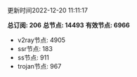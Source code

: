 更新时间2022-12-20 11:11:17

**总订阅: 206**
**总节点: 14493**
**有效节点: 6966**
- v2ray节点: 4905
- ssr节点: 183
- ss节点: 911
- trojan节点: 967
